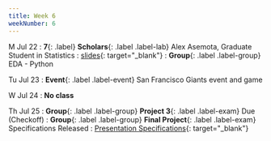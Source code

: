```yaml
---
title: Week 6
weekNumber: 6
---
```


M Jul 22
: **7**{: .label} **Scholars**{: .label .label-lab} Alex Asemota, Graduate Student in Statistics
: [slides](https://docs.google.com/presentation/d/1bWtJGNJdN02e-sOJmJcmjkV0KWwoq1lVvYMNbC_OOKQ/edit#slide=id.g237b2a25f37_0_66){: target="\_blank"}
: **Group**{: .label .label-group} EDA - Python

Tu Jul 23
: **Event**{: .label .label-event} San Francisco Giants event and game

W Jul 24
: **No class**

Th Jul 25
: **Group**{: .label .label-group} **Project 3**{: .label .label-exam} Due (Checkoff)
: **Group**{: .label .label-group} **Final Project**{: .label .label-exam} Specifications Released
: [Presentation Specifications]({{site.baseurl}}/rpd_project/#presentation-final-presentation){: target="\_blank"}
